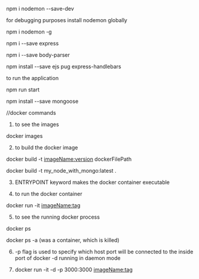 npm i nodemon --save-dev


for debugging purposes install nodemon globally

npm i nodemon -g

npm i --save express

npm i --save body-parser 

npm install --save ejs pug express-handlebars


to run the application 

npm run start

npm install --save mongoose

//docker commands

1. to see the images

docker images

2. to build the docker image

docker build -t <imageName:version> dockerFilePath

docker build -t my_node_with_mongo:latest .

3. ENTRYPOINT keyword makes the docker container executable

4. to run the docker container

docker run -it <imageName:tag>

5. to see the running docker process

docker ps

docker ps -a (was a container, which is killed)

6. -p flag is used to specify which host port will be connected to the
            inside port of docker
   -d running in daemon mode

7. docker run -it -d -p 3000:3000 <imageName:tag> 




